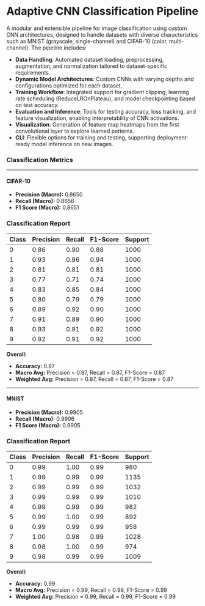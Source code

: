# Adaptive CNN Classification Pipeline

A modular and extensible pipeline for image classification using custom CNN architectures, designed to handle datasets with diverse characteristics such as MNIST (grayscale, single-channel) and CIFAR-10 (color, multi-channel). The pipeline includes:

- **Data Handling**: Automated dataset loading, preprocessing, augmentation, and normalization tailored to dataset-specific requirements.
- **Dynamic Model Architectures**: Custom CNNs with varying depths and configurations optimized for each dataset.
- **Training Workflow**: Integrated support for gradient clipping, learning rate scheduling (ReduceLROnPlateau), and model checkpointing based on test accuracy.
- **Evaluation and Inference**: Tools for testing accuracy, loss tracking, and feature visualization, enabling interpretability of CNN activations.
- **Visualization**: Generation of feature map heatmaps from the first convolutional layer to explore learned patterns.
- **CLI**: Flexible options for training and testing, supporting deployment-ready model inference on new images.

### **Classification Metrics**
---

#### **CIFAR-10**
- **Precision (Macro):** 0.8650  
- **Recall (Macro):**    0.8656  
- **F1 Score (Macro):**  0.8651  

### **Classification Report**
| Class | Precision | Recall | F1-Score | Support |
|-------|-----------|--------|----------|---------|
| 0     | 0.86      | 0.90   | 0.88     | 1000    |
| 1     | 0.93      | 0.96   | 0.94     | 1000    |
| 2     | 0.81      | 0.81   | 0.81     | 1000    |
| 3     | 0.77      | 0.71   | 0.74     | 1000    |
| 4     | 0.83      | 0.85   | 0.84     | 1000    |
| 5     | 0.80      | 0.79   | 0.79     | 1000    |
| 6     | 0.89      | 0.92   | 0.90     | 1000    |
| 7     | 0.91      | 0.89   | 0.90     | 1000    |
| 8     | 0.93      | 0.91   | 0.92     | 1000    |
| 9     | 0.92      | 0.91   | 0.92     | 1000    |

**Overall:**
- **Accuracy:** 0.87  
- **Macro Avg:** Precision = 0.87, Recall = 0.87, F1-Score = 0.87  
- **Weighted Avg:** Precision = 0.87, Recall = 0.87, F1-Score = 0.87  

---

#### **MNIST**
- **Precision (Macro):** 0.9905  
- **Recall (Macro):**    0.9906  
- **F1 Score (Macro):**  0.9905

### **Classification Report**
| Class | Precision | Recall | F1-Score | Support |
|-------|-----------|--------|----------|---------|
| 0     | 0.99      | 1.00   | 0.99     | 980     |
| 1     | 0.99      | 0.99   | 0.99     | 1135    |
| 2     | 0.99      | 0.99   | 0.99     | 1032    |
| 3     | 0.99      | 0.99   | 0.99     | 1010    |
| 4     | 0.99      | 0.99   | 0.99     | 982     |
| 5     | 0.99      | 1.00   | 0.99     | 892     |
| 6     | 0.99      | 0.99   | 0.99     | 958     |
| 7     | 1.00      | 0.98   | 0.99     | 1028    |
| 8     | 0.98      | 1.00   | 0.99     | 974     |
| 9     | 0.98      | 0.99   | 0.99     | 1009    |

**Overall:**
- **Accuracy:** 0.99  
- **Macro Avg:** Precision = 0.99, Recall = 0.99, F1-Score = 0.99  
- **Weighted Avg:** Precision = 0.99, Recall = 0.99, F1-Score = 0.99
